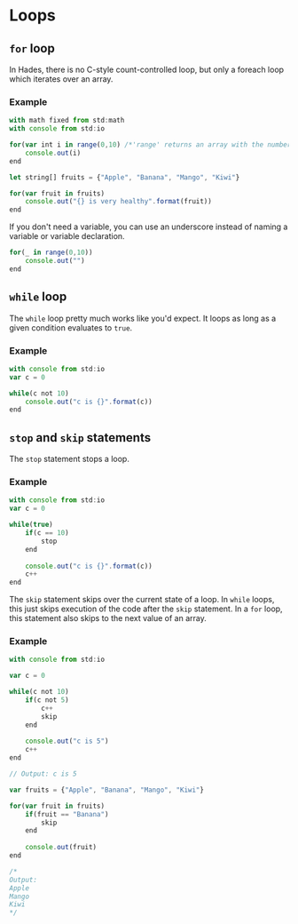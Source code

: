 # Loops

## `for` loop

In Hades, there is no C-style count-controlled loop, but only a foreach loop which iterates over an array.

### Example

```javascript
with math fixed from std:math
with console from std:io

for(var int i in range(0,10) /*'range' returns an array with the number 0 to 10*/)
    console.out(i)
end

let string[] fruits = {"Apple", "Banana", "Mango", "Kiwi"}

for(var fruit in fruits)
    console.out("{} is very healthy".format(fruit))
end
```

If you don't need a variable, you can use an underscore instead of naming a variable or variable declaration.

```javascript
for(_ in range(0,10))
    console.out("")
end
```

## `while` loop

The `while` loop pretty much works like you'd expect. It loops as long as a given condition evaluates to `true`.

### Example

```javascript
with console from std:io
var c = 0

while(c not 10)
    console.out("c is {}".format(c))
end
```

## `stop` and `skip` statements

The `stop` statement stops a loop.

### Example

```javascript
with console from std:io
var c = 0

while(true)
    if(c == 10)
        stop
    end
    
    console.out("c is {}".format(c))
    c++
end
```

The `skip` statement skips over the current state of a loop. In `while` loops, this just skips execution of the code after the `skip` statement. In a `for` loop, this statement also skips to the next value of an array.

### Example

```javascript
with console from std:io

var c = 0

while(c not 10)
    if(c not 5)
        c++
        skip
    end
    
    console.out("c is 5")
    c++
end

// Output: c is 5 

var fruits = {"Apple", "Banana", "Mango", "Kiwi"}

for(var fruit in fruits)
    if(fruit == "Banana")
        skip
    end
    
    console.out(fruit)
end

/*
Output:
Apple
Mango
Kiwi
*/
```



